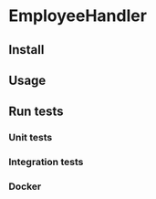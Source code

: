# EmployeeHandler

## Install

## Usage

## Run tests

### Unit tests

### Integration tests

### Docker
